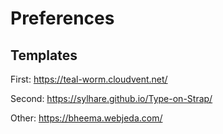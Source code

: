 # Preferences

## Templates
First:
	https://teal-worm.cloudvent.net/

Second:
	https://sylhare.github.io/Type-on-Strap/

Other:
	https://bheema.webjeda.com/
	
	
